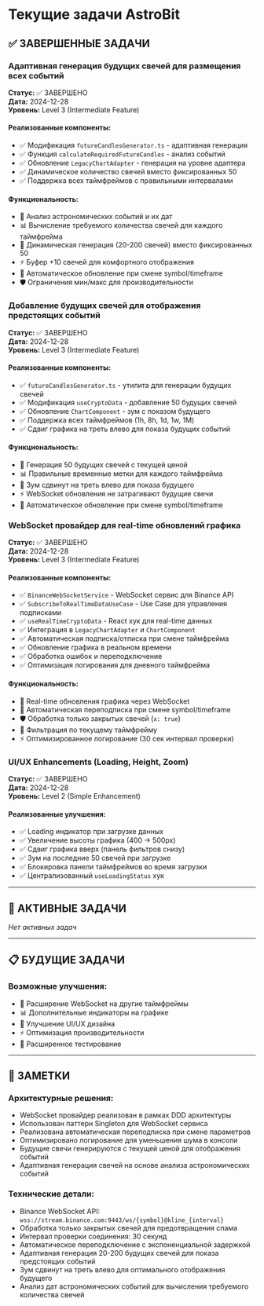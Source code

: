 # Текущие задачи AstroBit

## ✅ ЗАВЕРШЕННЫЕ ЗАДАЧИ

### Адаптивная генерация будущих свечей для размещения всех событий
**Статус:** ✅ ЗАВЕРШЕНО  
**Дата:** 2024-12-28  
**Уровень:** Level 3 (Intermediate Feature)

#### Реализованные компоненты:
- ✅ Модификация `futureCandlesGenerator.ts` - адаптивная генерация
- ✅ Функция `calculateRequiredFutureCandles` - анализ событий
- ✅ Обновление `LegacyChartAdapter` - генерация на уровне адаптера
- ✅ Динамическое количество свечей вместо фиксированных 50
- ✅ Поддержка всех таймфреймов с правильными интервалами

#### Функциональность:
- 🔮 Анализ астрономических событий и их дат
- 📊 Вычисление требуемого количества свечей для каждого таймфрейма
- 🎯 Динамическая генерация (20-200 свечей) вместо фиксированных 50
- ⚡ Буфер +10 свечей для комфортного отображения
- 🔄 Автоматическое обновление при смене symbol/timeframe
- 🛡️ Ограничения мин/макс для производительности

### Добавление будущих свечей для отображения предстоящих событий
**Статус:** ✅ ЗАВЕРШЕНО  
**Дата:** 2024-12-28  
**Уровень:** Level 3 (Intermediate Feature)

#### Реализованные компоненты:
- ✅ `futureCandlesGenerator.ts` - утилита для генерации будущих свечей
- ✅ Модификация `useCryptoData` - добавление 50 будущих свечей
- ✅ Обновление `ChartComponent` - зум с показом будущего
- ✅ Поддержка всех таймфреймов (1h, 8h, 1d, 1w, 1M)
- ✅ Сдвиг графика на треть влево для показа будущих событий

#### Функциональность:
- 🔮 Генерация 50 будущих свечей с текущей ценой
- 📊 Правильные временные метки для каждого таймфрейма
- 🎯 Зум сдвинут на треть влево для показа будущего
- ⚡ WebSocket обновления не затрагивают будущие свечи
- 🔄 Автоматическое обновление при смене symbol/timeframe

### WebSocket провайдер для real-time обновлений графика
**Статус:** ✅ ЗАВЕРШЕНО  
**Дата:** 2024-12-28  
**Уровень:** Level 3 (Intermediate Feature)

#### Реализованные компоненты:
- ✅ `BinanceWebSocketService` - WebSocket сервис для Binance API
- ✅ `SubscribeToRealTimeDataUseCase` - Use Case для управления подписками
- ✅ `useRealTimeCryptoData` - React хук для real-time данных
- ✅ Интеграция в `LegacyChartAdapter` и `ChartComponent`
- ✅ Автоматическая подписка/отписка при смене таймфрейма
- ✅ Обновление графика в реальном времени
- ✅ Обработка ошибок и переподключение
- ✅ Оптимизация логирования для дневного таймфрейма

#### Функциональность:
- 📡 Real-time обновления графика через WebSocket
- 🔄 Автоматическая переподписка при смене symbol/timeframe
- 🛡️ Обработка только закрытых свечей (`x: true`)
- 🔧 Фильтрация по текущему таймфрейму
- ⚡ Оптимизированное логирование (30 сек интервал проверки)

### UI/UX Enhancements (Loading, Height, Zoom)
**Статус:** ✅ ЗАВЕРШЕНО  
**Дата:** 2024-12-28  
**Уровень:** Level 2 (Simple Enhancement)

#### Реализованные улучшения:
- ✅ Loading индикатор при загрузке данных
- ✅ Увеличение высоты графика (400 → 500px)
- ✅ Сдвиг графика вверх (панель фильтров снизу)
- ✅ Зум на последние 50 свечей при загрузке
- ✅ Блокировка панели таймфреймов во время загрузки
- ✅ Централизованный `useLoadingStatus` хук

---

## 🎯 АКТИВНЫЕ ЗАДАЧИ

*Нет активных задач*

---

## 📋 БУДУЩИЕ ЗАДАЧИ

### Возможные улучшения:
- 🔮 Расширение WebSocket на другие таймфреймы
- 📊 Дополнительные индикаторы на графике
- 🎨 Улучшение UI/UX дизайна
- ⚡ Оптимизация производительности
- 🧪 Расширенное тестирование

---

## 📝 ЗАМЕТКИ

### Архитектурные решения:
- WebSocket провайдер реализован в рамках DDD архитектуры
- Использован паттерн Singleton для WebSocket сервиса
- Реализована автоматическая переподписка при смене параметров
- Оптимизировано логирование для уменьшения шума в консоли
- Будущие свечи генерируются с текущей ценой для отображения событий
- Адаптивная генерация свечей на основе анализа астрономических событий

### Технические детали:
- Binance WebSocket API: `wss://stream.binance.com:9443/ws/{symbol}@kline_{interval}`
- Обработка только закрытых свечей для предотвращения спама
- Интервал проверки соединения: 30 секунд
- Автоматическое переподключение с экспоненциальной задержкой
- Адаптивная генерация 20-200 будущих свечей для показа предстоящих событий
- Зум сдвинут на треть влево для оптимального отображения будущего
- Анализ дат астрономических событий для вычисления требуемого количества свечей 